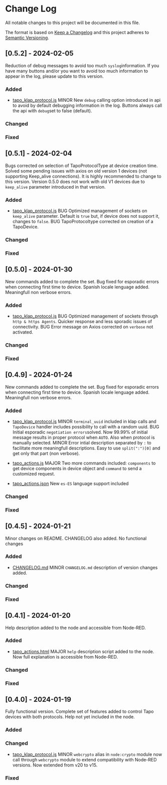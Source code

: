 
# Change Log
All notable changes to this project will be documented in this file.
 
The format is based on [Keep a Changelog](http://keepachangelog.com/)
and this project adheres to [Semantic Versioning](http://semver.org/).

## [0.5.2] - 2024-02-05
  
Reduction of debug messages to avoid too much `syslog`information. If you have many buttons and/or you want to avoid too much information to appear in the log, please update to this version. 
 
### Added

- [tapo_klap_protocol.js](https://github.com/mbserran/node-red-contrib-tapo-new-api/blob/master/src/nodes/tapo_klap_protocol.ts)
  MINOR   New `debug` calling option introduced in api to avoid by default debugging information in the log. Buttons always call the api with `debug`set to false (default).

### Changed
 
### Fixed

## [0.5.1] - 2024-02-04
  
Bugs corrected on selection of TapoProtocolType at device creation time. Solved some pending issues with axios on old version 1 devices (not supporting Keep_alive connections). It is highly recommended to change to this version. Version 0.5.0 does not work with old V1 devices due to `keep_alive` parameter introduced in that version.
 
### Added

- [tapo_klap_protocol.js](https://github.com/mbserran/node-red-contrib-tapo-new-api/blob/master/src/nodes/tapo_klap_protocol.ts)
  BUG   Optimized management of sockets on `keep_alive` parameter. Default is `true` but, if device does not support it, changes to `false`.
  BUG   TapoProtocoltype corrected on creation of a TapoDevice.

### Changed
 
### Fixed

## [0.5.0] - 2024-01-30
  
New commands added to complete the set. Bug fixed for esporadic errors when connecting first time to device. Spanish locale lenguage added. Meaningfull non verbose errors.
 
### Added

- [tapo_klap_protocol.js](https://github.com/mbserran/node-red-contrib-tapo-new-api/blob/master/src/nodes/tapo_klap_protocol.ts)
  BUG   Optimized management of sockets through `http & https Agents`. Quicker response and less sporadic issues of connectivity.
  BUG   Error message on Axios corrected on `verbose` not activated.

### Changed
 
### Fixed
 
## [0.4.9] - 2024-01-24
  
New commands added to complete the set. Bug fixed for esporadic errors when connecting first time to device. Spanish locale lenguage added. Meaningfull non verbose errors.
 
### Added

- [tapo_klap_protocol.js](https://github.com/mbserran/node-red-contrib-tapo-new-api/blob/master/src/nodes/tapo_klap_protocol.ts)
  MINOR `terminal_uuid` included in klap calls and `TapoDevice` handler includes possibility to call with a random uuid.
  BUG   Initial esporadic `negotiation errors`solved. Now 99.99% of initial message results in proper protocol when `AUTO`. Also when protocol is manually selected.
  MINOR Error intial description separated by `:` to facilitate more meaningfull descriptions. Easy to use `split(":")[0]` and get only that part (non verbose).

- [tapo_actions.js](https://github.com/mbserran/node-red-contrib-tapo-new-api/blob/master/src/nodes/tapo_actions.ts) 
  MAJOR Two more commands included: `components` to get device components in device object and `command` to send a customized request.

- [tapo_actions.json](https://github.com/mbserran/node-red-contrib-tapo-new-api/blob/master/src/nodes/locales/es-ES/tapo_actions.json)
  New `es-ES` language support included

### Changed
 
### Fixed

## [0.4.5] - 2024-01-21
  
Minor changes on README. CHANGELOG also added. No functional changes
 
### Added

- [CHANGELOG.md](https://github.com/mbserran/node-red-contrib-tapo-new-api/blob/master/CHANGELOG.md)
  MINOR `CHANGELOG.md` description of version changes added.

### Changed
 
### Fixed

## [0.4.1] - 2024-01-20
  
Help description added to the node and accessible from Node-RED.
 
### Added

- [tapo_actions.html](https://github.com/mbserran/node-red-contrib-tapo-new-api/blob/master/src/nodes/tapo_actions.html)
  MAJOR `help` description script added to the node. Now full explanation is accessible from Node-RED.

### Changed
 
### Fixed
 
 
## [0.4.0] - 2024-01-19
 
Fully functional version. Complete set of features added to control Tapo devices with both protocols.
Help not yet included in the node.

### Added
   
### Changed

- [tapo_klap_protocol.js](https://github.com/mbserran/node-red-contrib-tapo-new-api/blob/master/src/nodes/tapo_klap_protocol.ts)
  MINOR `webcrypto` alias in `node:crypto` module now call through `webcrypto` module to extend compatibility with Node-RED versions. Now extended from v20 to v15.
 
### Fixed
 